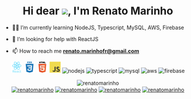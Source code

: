 <h1 align="center">Hi dear <img src="https://raw.githubusercontent.com/kaueMarques/kaueMarques/master/hi.gif" width="30px">, I'm Renato Marinho</h1>


- 👨‍💻 I’m currently learning NodeJS, Typescript, MySQL, AWS, Firebase

- 🤔 I’m looking for help with ReactJS

- 📫 How to reach me **renato.marinhofr@gmail.com**

<p align="center">
<img src="https://raw.githubusercontent.com/devicons/devicon/master/icons/react/react-original-wordmark.svg" alt="react" width="30" height="30"/>
<img src="https://raw.githubusercontent.com/devicons/devicon/master/icons/css3/css3-plain-wordmark.svg" alt="css3"  width="30" height="30"/>
<img src="https://raw.githubusercontent.com/devicons/devicon/master/icons/html5/html5-original-wordmark.svg" alt="html5"  width="30" height="30"/>
<img src="https://raw.githubusercontent.com/devicons/devicon/master/icons/javascript/javascript-original.svg" alt="javascript" width="30" height="30"/>
<img src="https://user-images.githubusercontent.com/75874462/124557290-b6f02800-de0f-11eb-8460-ea65d3e72c53.png" alt="nodejs" width="30" height="30"/>
<img src="https://user-images.githubusercontent.com/75874462/124557472-eef76b00-de0f-11eb-96f1-28851c21fda3.png" alt="typescript" width="30" height="30"/>
<img src="https://user-images.githubusercontent.com/75874462/124557594-10f0ed80-de10-11eb-9db0-450f48ca9404.png" alt="mysql" width="30" height="30"/>
<img src="https://user-images.githubusercontent.com/75874462/124557896-675e2c00-de10-11eb-8508-03ce4c2b6f81.png" alt="aws" width="30" height="30"/>
<img src="https://user-images.githubusercontent.com/75874462/124557960-7a70fc00-de10-11eb-8754-a697e04b0975.png" alt="firebase" width="30" height="30"/>
</p>
  

<p align="center">
<img align="center" src="https://github-readme-stats.vercel.app/api?username=renatomarinhofr&show_icons=true" alt="renatomarinho"/><br/>
<a href="https://twitter.com/RenatoM23892889" target="blank"><img align="center" src="https://cdn.jsdelivr.net/npm/simple-icons@3.0.1/icons/twitter.svg" alt="renatomarinho" height="20" width="20" /></a>
<a href="https://www.linkedin.com/in/renato-marinho-freitas/" target="blank"><img align="center" src="https://cdn.jsdelivr.net/npm/simple-icons@3.0.1/icons/linkedin.svg" alt="renatomarinho" height="20" width="20" /></a>
<a href="https://www.facebook.com/renato.marinho.940/" target="blank"><img align="center" src="https://cdn.jsdelivr.net/npm/simple-icons@3.0.1/icons/facebook.svg" alt="renatomarinho" height="20" width="20" /></a>
<a href="https://www.instagram.com/renato.marinhofr/" target="blank"><img align="center" src="https://cdn.jsdelivr.net/npm/simple-icons@3.0.1/icons/instagram.svg" alt="renatomarinho" height="20" width="20" /></a>
</p>
